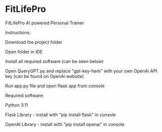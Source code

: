 # FitLifePro

FitLifePro AI powered Personal Trainer

Instructions:

Download the project folder

Open folder in IDE

Install all required software (can be seen below)

Open QueryGPT.py and replace "gpt-key-here" with your own OpenAi API key (can be found on OpenAi website)

Run app.py file and open flask app from console




Required software:

Python 3.11 

Flask Library - install with "pip install flask" in console

OpenAI Library - install with "pip install openai" in console
